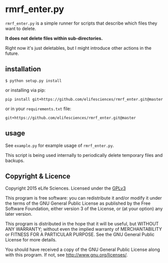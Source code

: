 # rmrf_enter.py

`rmrf_enter.py` is a simple runner for scripts that describe which files they 
want to delete. 

__It does not delete files within sub-directories.__

Right now it's just deletables, but I might introduce other actions in the 
future.

## installation

    $ python setup.py install

or installing via pip:

    pip install git+https://github.com/elifesciences/rmrf_enter.git@master

or in your `requirements.txt` file:

    git+https://github.com/elifesciences/rmrf_enter.git@master

## usage

See `example.py` for example usage of `rmrf_enter.py`.

This script is being used internally to periodically delete temporary files 
and backups.

## Copyright & Licence

Copyright 2015 eLife Sciences. Licensed under the [GPLv3](gpl.txt)

This program is free software: you can redistribute it and/or modify
it under the terms of the GNU General Public License as published by
the Free Software Foundation, either version 3 of the License, or
(at your option) any later version.

This program is distributed in the hope that it will be useful,
but WITHOUT ANY WARRANTY; without even the implied warranty of
MERCHANTABILITY or FITNESS FOR A PARTICULAR PURPOSE.  See the
GNU General Public License for more details.

You should have received a copy of the GNU General Public License
along with this program.  If not, see <http://www.gnu.org/licenses/>.

